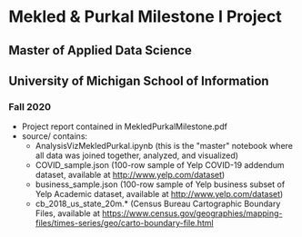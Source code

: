 # Mekled & Purkal Milestone I Project
## Master of Applied Data Science
## University of Michigan School of Information
### Fall 2020

- Project report contained in MekledPurkalMilestone.pdf
- source/ contains:
  - AnalysisVizMekledPurkal.ipynb (this is the "master" notebook where all data was joined together, analyzed, and visualized)
  - COVID_sample.json (100-row sample of Yelp COVID-19 addendum dataset, available at http://www.yelp.com/dataset)
  - business_sample.json (100-row sample of Yelp business subset of Yelp Academic dataset, available at http://www.yelp.com/dataset)
  - cb_2018_us_state_20m.* (Census Bureau Cartographic Boundary Files, available at https://www.census.gov/geographies/mapping-files/times-series/geo/carto-boundary-file.html

